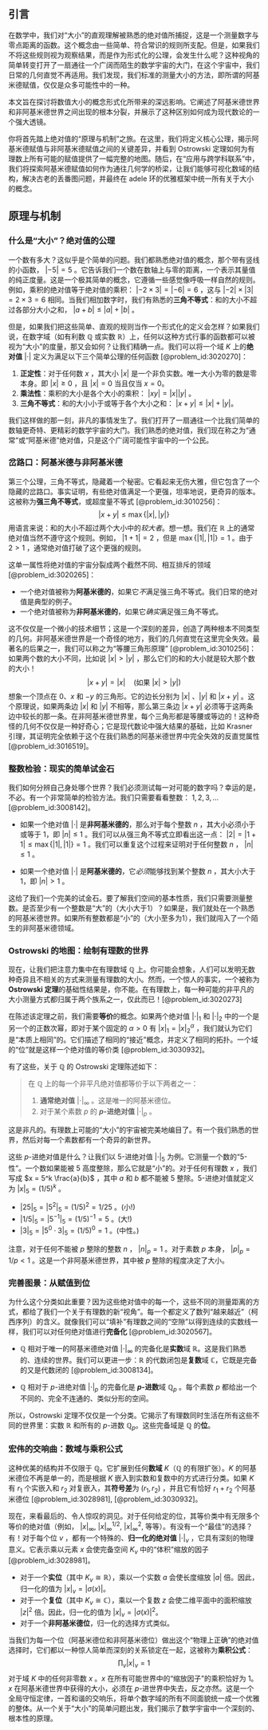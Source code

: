 ## 引言
在数学中，我们对“大小”的直观理解被熟悉的绝对值所捕捉，这是一个测量数字与零点距离的函数。这个概念由一些简单、符合常识的规则所支配。但是，如果我们不将这些规则视为观察结果，而是作为形式化的公理，会发生什么呢？这种视角的简单转变打开了一扇通往一个广阔而陌生的数学宇宙的大门，在这个宇宙中，我们日常的几何直觉不再适用。我们发现，我们标准的测量大小的方法，即所谓的阿基米德赋值，仅仅是众多可能性中的一种。

本文旨在探讨将数值大小的概念形式化所带来的深远影响。它阐述了阿基米德世界和非阿基米德世界之间出现的根本分裂，并展示了这种区别如何成为现代数论的一个强大透镜。

你将首先踏上绝对值的“原理与机制”之旅。在这里，我们将定义核心公理，揭示阿基米德赋值与非阿基米德赋值之间的关键差异，并看到 Ostrowski 定理如何为有理数上所有可能的赋值提供了一幅完整的地图。随后，在“应用与跨学科联系”中，我们将探索阿基米德赋值如何作为通往几何学的桥梁，让我们能够可视化数域的结构，解决古老的丢番图问题，并最终在 adele 环的优雅框架中统一所有关于大小的概念。

## 原理与机制

### 什么是“大小”？绝对值的公理

一个数有多大？这似乎是个简单的问题。我们都熟悉绝对值的概念，那个带有竖线的小函数， $|-5| = 5$ 。它告诉我们一个数在数轴上与零的距离，一个表示其量值的纯正度量。这是一个极其简单的概念，它遵循一些感觉像呼吸一样自然的规则。例如，乘积的绝对值等于绝对值的乘积： $|-2 \times 3| = |-6| = 6$ ，这与 $|-2| \times |3| = 2 \times 3 = 6$ 相同。当我们相加数字时，我们有熟悉的**三角不等式**：和的大小不超过各部分大小之和， $|a+b| \le |a| + |b|$ 。

但是，如果我们把这些简单、直观的规则当作一个形式化的定义会怎样？如果我们说，在数字域（如有利数 $\mathbb{Q}$ 或实数 $\mathbb{R}$）上，任何以这种方式行事的函数都可以被视为“大小”的度量，那又会如何？让我们精确一点。我们可以将一个域 $K$ 上的**绝对值** $| \cdot |$ 定义为满足以下三个简单公理的任何函数 [@problem_id:3020270]：
1.  **正定性**：对于任何数 $x$ ，其大小 $|x|$ 是一个非负实数。唯一大小为零的数是零本身。即 $|x| \ge 0$ ，且 $|x|=0$ 当且仅当 $x=0$。
2.  **乘法性**：乘积的大小是各个大小的乘积： $|xy| = |x||y|$ 。
3.  **三角不等式**：和的大小小于或等于各个大小之和： $|x+y| \le |x|+|y|$。

我们这样做的那一刻，非凡的事情发生了。我们打开了一扇通往一个比我们简单的数轴更奇特、更精彩的数学宇宙的大门。我们熟悉的绝对值，我们现在称之为“通常”或“阿基米德”绝对值，只是这个广阔可能性宇宙中的一个公民。

### 岔路口：阿基米德与非阿基米德

第三个公理，三角不等式，隐藏着一个秘密。它看起来无伤大雅，但它包含了一个隐藏的岔路口。事实证明，有些绝对值满足一个更强，坦率地说，更奇异的版本。这被称为**强三角不等式**，或超度量不等式 [@problem_id:3010256]：
$$|x+y| \le \max\{|x|, |y|\}$$
用语言来说：和的大小不超过两个大小中的*较大者*。想一想。我们在 $\mathbb{R}$ 上的通常绝对值当然不遵守这个规则。例如， $|1+1| = 2$ ，但是 $\max\{|1|,|1|\} = 1$ 。由于 $2 \gt 1$ ，通常绝对值打破了这个更强的规则。

这单一属性将绝对值的宇宙分裂成两个截然不同、相互排斥的领域 [@problem_id:3020265]：
-   一个绝对值被称为**阿基米德的**，如果它*不*满足强三角不等式。我们日常的绝对值是典型的例子。
-   一个绝对值被称为**非阿基米德的**，如果它*确实*满足强三角不等式。

这不仅仅是一个微小的技术细节；这是一个深刻的差异，创造了两种根本不同类型的几何。非阿基米德世界是一个奇怪的地方，我们的几何直觉在这里完全失效。最著名的后果之一，我们可以称之为“等腰三角形原理” [@problem_id:3010256]：如果两个数的大小不同，比如说 $|x| \gt |y|$ ，那么它们的和的大小就是较大那个数的大小！
$$|x+y| = |x| \quad (\text{如果 } |x| \gt |y|)$$
想象一个顶点在 $0$、$x$ 和 $-y$ 的三角形。它的边长分别为 $|x|$ 、$|y|$ 和 $|x+y|$ 。这个原理说，如果两条边 $|x|$ 和 $|y|$ 不相等，那么第三条边 $|x+y|$ 必须等于这两条边中较长的那一条。在非阿基米德世界里，每个三角形都是等腰或等边的！这种奇怪的几何不仅仅是一种好奇心；它是现代数论中强大结果的基础，比如 Krasner 引理，其证明完全依赖于这个在我们熟悉的阿基米德世界中完全失效的反直觉属性 [@problem_id:3016519]。

### 整数检验：现实的简单试金石

我们如何分辨自己身处哪个世界？我们必须测试每一对可能的数字吗？幸运的是，不必。有一个非常简单的检验方法。我们只需要看看整数： $1, 2, 3, \dots$ [@problem_id:3008142]。

-   如果一个绝对值 $| \cdot |$ 是**非阿基米德的**，那么对于每个整数 $n$ ，其大小必须小于或等于 1，即 $|n| \le 1$ 。我们可以从强三角不等式立即看出这一点： $|2| = |1+1| \le \max\{|1|,|1|\} = 1$ 。我们可以重复这个过程来证明对于任何整数 $n$ ， $|n| \le 1$ 。

-   如果一个绝对值 $| \cdot |$ 是**阿基米德的**，它*必须*能够找到某个整数 $n$ ，其大小大于 1，即 $|n| > 1$ 。

这给了我们一个完美的试金石。要了解我们空间的基本性质，我们只需要测量整数。是否至少有一个整数是“大”的（大小大于1）？如果是，我们就处在一个熟悉的阿基米德世界。如果所有整数都是“小”的（大小至多为1），我们就闯入了一个陌生的非阿基米德领域。

### Ostrowski 的地图：绘制有理数的世界

现在，让我们把注意力集中在有理数域 $\mathbb{Q}$ 上。你可能会想象，人们可以发明无数种奇异且不相关的方式来测量有理数的大小。然而，一个惊人的事实，一个被称为**Ostrowski 定理**的基础性结果是，你不能。在有理数上，每一种可能的非平凡的大小测量方式都归属于两个族系之一，仅此而已！[@problem_id:3020273]

在陈述该定理之前，我们需要**等价**的概念。如果两个绝对值 $| \cdot |_1$ 和 $| \cdot |_2$ 中的一个是另一个的正数次幂，即对于某个固定的 $\alpha > 0$ 有 $|x|_1 = |x|_2^\alpha$ ，我们就认为它们是“本质上相同”的。它们描述了相同的“接近”概念，并定义了相同的拓扑。一个域的“位”就是这样一个绝对值的等价类 [@problem_id:3030932]。

有了这些，关于 $\mathbb{Q}$ 的 Ostrowski 定理陈述如下：
> 在 $\mathbb{Q}$ 上的每一个非平凡绝对值都等价于以下两者之一：
> 1.  **通常绝对值** $| \cdot |_\infty$ 。这是唯一的阿基米德位。
> 2.  对于某个素数 $p$ 的 **$p$-进绝对值** $| \cdot |_p$ 。

这是非凡的。有理数上可能的“大小”的宇宙被完美地编目了。有一个我们熟悉的世界，然后对每一个素数都有一个奇异的新世界。

这些 $p$-进绝对值是什么？让我们以 5-进绝对值 $| \cdot |_5$ 为例。它测量一个数的“5-性”。一个数如果能被 5 高度整除，那么它就是“小”的。对于任何有理数 $x$ ，我们写成 $x = 5^k \frac{a}{b}$ ，其中 $a$ 和 $b$ 都不能被 5 整除。5-进绝对值就定义为 $|x|_5 = (1/5)^k$ 。
-   $|25|_5 = |5^2|_5 = (1/5)^2 = 1/25$ 。(小!)
-   $|1/5|_5 = |5^{-1}|_5 = (1/5)^{-1} = 5$ 。(大!)
-   $|3|_5 = |5^0 \cdot 3|_5 = (1/5)^0 = 1$ 。(中性。)

注意，对于任何不能被 $p$ 整除的整数 $n$ ， $|n|_p=1$ 。对于素数 $p$ 本身， $|p|_p=1/p < 1$ 。这是一个非阿基米德世界，其中被 $p$ 整除的程度决定了大小。

### 完善图景：从赋值到位

为什么这个分类如此重要？因为这些绝对值中的每一个，这些不同的测量距离的方式，都给了我们一个关于有理数的新“视角”。每一个都定义了数列“越来越近”（柯西序列）的含义。就像我们可以“填补”有理数之间的“空隙”以得到连续的实数线一样，我们可以对任何绝对值进行**完备化** [@problem_id:3020567]。

-   $\mathbb{Q}$ 相对于唯一的阿基米德绝对值 $| \cdot |_\infty$ 的完备化是**实数**域 $\mathbb{R}$。这是我们熟悉的、连续的世界。我们可以更进一步：$\mathbb{R}$ 的代数闭包是**复数**域 $\mathbb{C}$，它既是完备的又是代数闭的 [@problem_id:3008134]。

-   $\mathbb{Q}$ 相对于 $p$-进绝对值 $| \cdot |_p$ 的完备化是 **$p$-进数**域 $\mathbb{Q}_p$ 。每个素数 $p$ 都给出一个不同的、完全不连通的、类似分形的空间。

所以，Ostrowski 定理不仅仅是一个分类。它揭示了有理数同时生活在所有这些不同的世界里：实数 $\mathbb{R}$ 和所有的 $p$-进数 $\mathbb{Q}_p$。这些完备域是 $\mathbb{Q}$ 的**位**。

### 宏伟的交响曲：数域与乘积公式

这种优美的结构并不仅限于 $\mathbb{Q}$。它扩展到任何**数域** $K$（$\mathbb{Q}$ 的有限扩张）。$K$ 的阿基米德位不再是单一的，而是根据 $K$ 嵌入到实数和复数中的方式进行分类。如果 $K$ 有 $r_1$ 个实嵌入和 $r_2$ 对复嵌入，其**符号差**为 $(r_1, r_2)$ ，并且它有恰好 $r_1+r_2$ 个阿基米德位 [@problem_id:3028981], [@problem_id:3030932]。

现在，来看最后的、令人惊叹的洞见。对于任何给定的位，其等价类中有无限多个等价的绝对值（例如， $|x|_\infty$, $|x|_\infty^{1/2}$, $|x|_\infty^2$, 等等）。有没有一个“最佳”的选择？有！对于每个位 $v$ ，都有一个特殊的、**归一化的绝对值** $| \cdot |_v$ ，它具有深刻的物理意义。它表示乘以元素 $x$ 会使完备空间 $K_v$ 中的“体积”缩放的因子 [@problem_id:3028981]。
-   对于一个**实位**（其中 $K_v \cong \mathbb{R}$），乘以一个实数 $a$ 会使长度缩放 $|a|$ 倍。因此，归一化的值为 $|x|_v = |\sigma(x)|$。
-   对于一个**复位**（其中 $K_v \cong \mathbb{C}$），乘以一个复数 $z$ 会使二维平面中的面积缩放 $|z|^2$ 倍。因此，归一化的值为 $|x|_v = |\sigma(x)|^2$。
-   对于一个**非阿基米德位**，归一化的选择方式类似。

当我们为每一个位（阿基米德位和非阿基米德位）做出这个“物理上正确”的绝对值选择时，它们都以一种惊人简单而深刻的关系锁定在一起，这被称为**乘积公式**：
$$ \prod_v |x|_v = 1 $$
对于域 $K$ 中的任何非零数 $x$ 。$x$ 在所有可能世界中的“缩放因子”的乘积恰好为 1。$x$ 在阿基米德世界中获得的大小，必须在 $p$-进世界中失去，反之亦然。这是一个全局守恒定律，一首和谐的交响乐，将单个数字域的所有不同面貌统一成一个优雅的整体。从一个关于“大小”的简单问题出发，我们揭示了数学宇宙中一个深刻的、根本性的原理。

